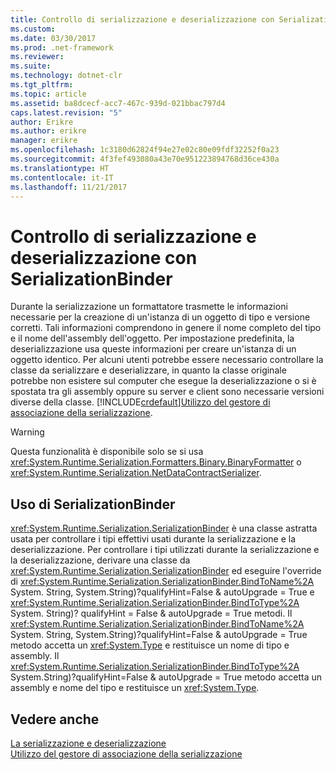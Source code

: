 ```yaml
---
title: Controllo di serializzazione e deserializzazione con SerializationBinder
ms.custom: 
ms.date: 03/30/2017
ms.prod: .net-framework
ms.reviewer: 
ms.suite: 
ms.technology: dotnet-clr
ms.tgt_pltfrm: 
ms.topic: article
ms.assetid: ba8dcecf-acc7-467c-939d-021bbac797d4
caps.latest.revision: "5"
author: Erikre
ms.author: erikre
manager: erikre
ms.openlocfilehash: 1c3180d62824f94e27e02c80e09fdf32252f0a23
ms.sourcegitcommit: 4f3fef493080a43e70e951223894768d36ce430a
ms.translationtype: HT
ms.contentlocale: it-IT
ms.lasthandoff: 11/21/2017
---
```

# <a name="controlling-serialization-and-deserialization-with-serializationbinder"></a>Controllo di serializzazione e deserializzazione con SerializationBinder
Durante la serializzazione un formattatore trasmette le informazioni necessarie per la creazione di un'istanza di un oggetto di tipo e versione corretti. Tali informazioni comprendono in genere il nome completo del tipo e il nome dell'assembly dell'oggetto. Per impostazione predefinita, la deserializzazione usa queste informazioni per creare un'istanza di un oggetto identico. Per alcuni utenti potrebbe essere necessario controllare la classe da serializzare e deserializzare, in quanto la classe originale potrebbe non esistere sul computer che esegue la deserializzazione o si è spostata tra gli assembly oppure su server e client sono necessarie versioni diverse della classe. [!INCLUDE[crdefault](../../../../includes/crdefault-md.md)][Utilizzo del gestore di associazione della serializzazione](../../../../docs/framework/wcf/samples/usage-of-serialization-binder.md).  
  
> [!WARNING]
>  Questa funzionalità è disponibile solo se si usa <xref:System.Runtime.Serialization.Formatters.Binary.BinaryFormatter> o <xref:System.Runtime.Serialization.NetDataContractSerializer>.  
  
## <a name="using-serializationbinder"></a>Uso di SerializationBinder  
 <xref:System.Runtime.Serialization.SerializationBinder> è una classe astratta usata per controllare i tipi effettivi usati durante la serializzazione e la deserializzazione. Per controllare i tipi utilizzati durante la serializzazione e la deserializzazione, derivare una classe da <xref:System.Runtime.Serialization.SerializationBinder> ed eseguire l'override di <xref:System.Runtime.Serialization.SerializationBinder.BindToName%2A> System. String, System.String)?qualifyHint=False & autoUpgrade = True e <xref:System.Runtime.Serialization.SerializationBinder.BindToType%2A> System. String)? qualifyHint = False & autoUpgrade = True metodi. Il <xref:System.Runtime.Serialization.SerializationBinder.BindToName%2A> System. String, System.String)?qualifyHint=False & autoUpgrade = True metodo accetta un <xref:System.Type> e restituisce un nome di tipo e assembly. Il <xref:System.Runtime.Serialization.SerializationBinder.BindToType%2A> System.String)?qualifyHint=False & autoUpgrade = True metodo accetta un assembly e nome del tipo e restituisce un <xref:System.Type>.  
  
## <a name="see-also"></a>Vedere anche  
 [La serializzazione e deserializzazione](../../../../docs/framework/wcf/feature-details/serialization-and-deserialization.md)  
 [Utilizzo del gestore di associazione della serializzazione](../../../../docs/framework/wcf/samples/usage-of-serialization-binder.md)
